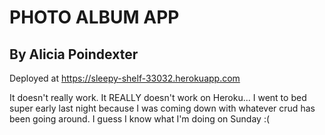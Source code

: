 # PHOTO ALBUM APP

## By Alicia Poindexter

Deployed at https://sleepy-shelf-33032.herokuapp.com

It doesn't really work. It REALLY doesn't work on Heroku... I went to bed super early last night because I was coming down with whatever crud has been going around. I guess I know what I'm doing on Sunday :(